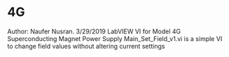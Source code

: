 # 4G
Author: Naufer Nusran. 3/29/2019
LabVIEW VI for Model 4G Superconducting Magnet Power Supply
Main_Set_Field_v1.vi  is a simple VI to change field values without altering current settings
